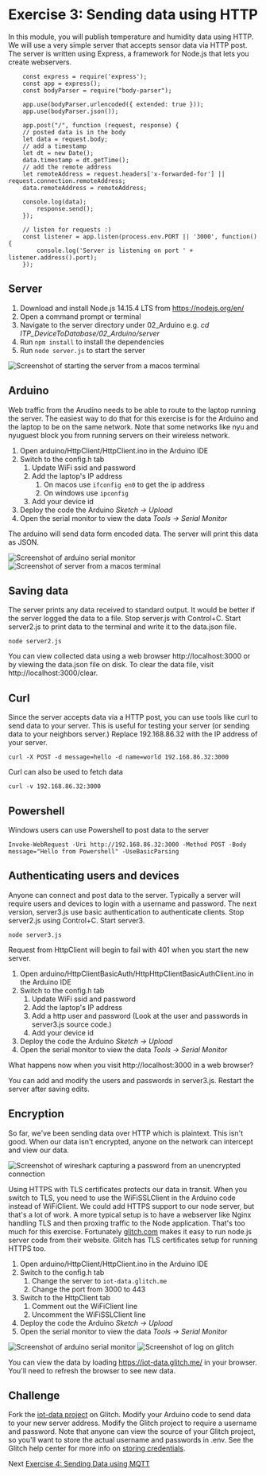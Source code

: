 # Exercise 3: Sending data using HTTP

In this module, you will publish temperature and humidity data using HTTP. We will use a very simple server that accepts sensor data via HTTP post. The server is written using Express, a framework for Node.js that lets you create webservers.

        const express = require('express');
        const app = express();
        const bodyParser = require("body-parser");

        app.use(bodyParser.urlencoded({ extended: true }));
        app.use(bodyParser.json());

        app.post("/", function (request, response) {
        // posted data is in the body
        let data = request.body; 
        // add a timestamp
        let dt = new Date();
        data.timestamp = dt.getTime();
        // add the remote address
        let remoteAddress = request.headers['x-forwarded-for'] || request.connection.remoteAddress;
        data.remoteAddress = remoteAddress;
        
        console.log(data);
            response.send();
        });

        // listen for requests :)
        const listener = app.listen(process.env.PORT || '3000', function() {
            console.log('Server is listening on port ' + listener.address().port);
        });

## Server

1. Download and install Node.js 14.15.4 LTS from https://nodejs.org/en/
1. Open a command prompt or terminal
1. Navigate to the server directory under 02_Arduino e.g. *cd ITP_DeviceToDatabase/02_Arduino/server*
1. Run `npm install` to install the dependencies
1. Run `node server.js` to start the server 

![Screenshot of starting the server from a macos terminal](images/http-start-server.png)

## Arduino

Web traffic from the Arudino needs to be able to route to the laptop running the server. The easiest way to do that for this exercise is for the Arduino and the laptop to be on the same network. Note that some networks like nyu and nyuguest block you from running servers on their wireless network.

1. Open arduino/HttpClient/HttpClient.ino in the Arduino IDE
1. Switch to the config.h tab
    1. Update WiFi ssid and password
    1. Add the laptop's IP address
        1. On macos use `ifconfig en0` to get the ip address
        1. On windows use `ipconfig`
    1. Add your device id
1. Deploy the code the Arduino _Sketch -> Upload_
1. Open the serial monitor to view the data _Tools -> Serial Monitor_

The arduino will send data form encoded data. The server will print this data as JSON.

![Screenshot of arduino serial monitor](images/http-arduino.png)
![Screenshot of server from a macos terminal](images/http-server.png)

## Saving data 

The server prints any data received to standard output. It would be better if the server logged the data to a file. Stop server.js with Control+C. Start server2.js to print data to the terminal and write it to the data.json file.

    node server2.js

You can view collected data using a web browser http://localhost:3000 or by viewing the data.json file on disk. To clear the data file, visit http://localhost:3000/clear.

## Curl

Since the server accepts data via a HTTP post, you can use tools like curl to send data to your server. This is useful for testing your server (or sending data to your neighbors server.) Replace 192.168.86.32 with the IP address of your server.

    curl -X POST -d message=hello -d name=world 192.168.86.32:3000

Curl can also be used to fetch data

    curl -v 192.168.86.32:3000

## Powershell

Windows users can use Powershell to post data to the server

    Invoke-WebRequest -Uri http://192.168.86.32:3000 -Method POST -Body message="Hello from Powershell" -UseBasicParsing


## Authenticating users and devices

Anyone can connect and post data to the server. Typically a server will require users and devices to login with a username and password. The next version, server3.js use basic authentication to authenticate clients. Stop server2.js using Control+C.  Start server3.

    node server3.js

Request from HttpClient will begin to fail with 401 when you start the new server. 

1. Open arduino/HttpClientBasicAuth/HttpHttpClientBasicAuthClient.ino in the Arduino IDE
1. Switch to the config.h tab
    1. Update WiFi ssid and password
    1. Add the laptop's IP address
    1. Add a http user and password (Look at the user and passwords in server3.js source code.)
    1. Add your device id
1. Deploy the code the Arduino _Sketch -> Upload_
1. Open the serial monitor to view the data _Tools -> Serial Monitor_

What happens now when you visit http://localhost:3000 in a web browser?

You can add and modify the users and passwords in server3.js. Restart the server after saving edits.

## Encryption

So far, we've been sending data over HTTP which is plaintext. This isn't good. When our data isn't encrypted, anyone on the network can intercept and view our data.

![Screenshot of wireshark capturing a password from an unencrypted connection](images/wireshark.png)

Using HTTPS with TLS certificates protects our data in transit. When you switch to TLS, you need to use the WiFiSSLClient in the Arduino code instead of WiFiClient. We could add HTTPS support to our node server, but that's a lot of work. A more typical setup is to have a webserver like Nginx handling TLS and then proxing traffic to the Node application. That's too much for this exercise. Fortunately [glitch.com](https://glitch.com/) makes it easy to run node.js server code from their website. Glitch has TLS certificates setup for running HTTPS too. 

1. Open arduino/HttpClient/HttpClient.ino in the Arduino IDE
1. Switch to the config.h tab
    1. Change the server to `iot-data.glitch.me`
    1. Change the port from 3000 to 443
1. Switch to the HttpClient tab
    1. Comment out the WiFiClient line
    1. Uncomment the WiFiSSLClient line
1. Deploy the code the Arduino _Sketch -> Upload_
1. Open the serial monitor to view the data _Tools -> Serial Monitor_

![Screenshot of arduino serial monitor](images/https-arduino-glitch.png)
![Screenshot of log on glitch](images/https-server-glitch.png)

You can view the data by loading https://iot-data.glitch.me/ in your browser. You'll need to refresh the browser to see new data. 

## Challenge
Fork the [iot-data project](https://glitch.com/~iot-data) on Glitch. Modify your Arduino code to send data to your new server address. Modify the Glitch project to require a username and password. Note that anyone can view the source of your Glitch project, so you'll want to store the actual username and passwords in .env. See the Glitch help center for more info on [storing credentials](https://glitch.com/help/env/).

Next [Exercise 4: Sending Data using MQTT](exercise4.md)

